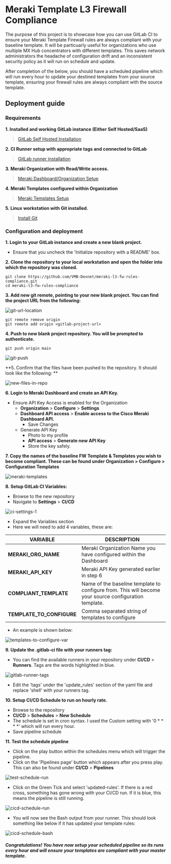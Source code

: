 # Meraki Template L3 Firewall Compliance

The purpose of this project is to showcase how you can use GitLab CI to ensure your Meraki Template Firewall rules are always compliant with your baseline template. It will be particuarly useful for organizations who use multiple MX Hub concentrators with different templates. This saves network administrators the headache of configuration drift and an inconsistent security policy as it will run on schedule and update.

After completion of the below, you should have a scheduled pipeline which will run every hour to update your destined templates from your source template, ensuring your firewall rules are always compliant with the source template.

## Deployment guide

### Requirements

**1. Installed and working GitLab instance (Either Self Hosted/SaaS)**
> [GitLab Self Hosted Installation](https://docs.gitlab.com/ee/install/install_methods.html) 

**2. CI Runner setup with appropriate tags and connected to GitLab**
> [GitLab runner installation](https://docs.gitlab.com/runner/install/)  

**3. Meraki Organization with Read/Write access.**
> [Meraki Dashboard/Organization Setup](https://documentation.meraki.com/General_Administration/Organizations_and_Networks/Creating_a_Dashboard_Account_and_Organization)

**4. Meraki Templates configured within Organization**
> [Meraki Templates Setup](https://documentation.meraki.com/General_Administration/Templates_and_Config_Sync/Managing_Multiple_Networks_with_Configuration_Templates)

**5. Linux workstation with Git installed.**
> [Install Git](https://git-scm.com/download/linux)

### Configuration and deployment

**1. Login to your GitLab instance and create a new blank project.** 

- Ensure that you uncheck the 'Initialize repository with a README' box.

**2. Clone the repository to your local workstation and open the folder into which the repository was cloned.**

```
git clone https://github.com/VMB-Devnet/meraki-l3-fw-rules-compliance.git
cd meraki-l3-fw-rules-compliance
```

**3. Add new git remote, pointing to your new blank project. You can find the project URL from the following:**

![git-url-location](https://raw.githubusercontent.com/VMB-Devnet/meraki-l3-fw-rules-compliance/main/images/get-repo-link.png)

```
git remote remove origin
git remote add origin <gitlab-project-url>
```

**4. Push to new blank project repository. You will be prompted to authenticate.**

```
git push origin main
```

![git-push](https://raw.githubusercontent.com/VMB-Devnet/meraki-l3-fw-rules-compliance/main/images/git-push.png)

**5. Confirm that the files have been pushed to the repository. It should look like the following: **

![new-files-in-repo](https://raw.githubusercontent.com/VMB-Devnet/meraki-l3-fw-rules-compliance/main/images/new-repo-with-files.png)

**6. Login to Meraki Dashboard and create an API Key.**

- Ensure API Key Access is enabled for the Organization
    - **Organization** > **Configure** > **Settings**
    - **Dashboard API access** > **Enable access to the Cisco Meraki Dashboard API.**
        - Save Changes
    - Generate API Key
        - Photo to my profile
        - **API access** > **Generate new API Key**
        - Store the key safely.

**7. Copy the names of the baseline FW Template & Templates you wish to become compliant. These can be found under Organization > Configure > Configuration Templates**

![meraki-templates](https://raw.githubusercontent.com/VMB-Devnet/meraki-l3-fw-rules-compliance/main/images/configuration-templates.png)

**8. Setup GitLab CI Variables:**
- Browse to the new repository
- Navigate to **Settings** > **CI/CD**

![ci-settings-1](https://raw.githubusercontent.com/VMB-Devnet/meraki-l3-fw-rules-compliance/main/images/cicd-variable-settings-1.png)

- Expand the Variables section
- Here we will need to add 4 variables, these are:

| VARIABLE | DESCRIPTION |
|----------|-------------|
| **MERAKI_ORG_NAME** | Meraki Organization Name you have configured within the Dashboard |
| **MERAKI_API_KEY** | Meraki API Key generated earlier in step 6 |  
| **COMPLIANT_TEMPLATE** | Name of the baseline template to configure from. This will become your source configuration template. |  
| **TEMPLATE_TO_CONFIGURE** | Comma separated string of templates to configure |
- An example is shown below:

![templates-to-configure-var](https://raw.githubusercontent.com/VMB-Devnet/meraki-l3-fw-rules-compliance/main/images/templates-to-configure-variable.png)

**9. Update the .gitlab-ci file with your runners tag:**
- You can find the available runners in your repository under **CI/CD** > **Runners**. Tags are the words highlighted in blue.

![gitlab-runner-tags](https://raw.githubusercontent.com/VMB-Devnet/meraki-l3-fw-rules-compliance/main/images/gitlab-runners.png)

- Edit the 'tags' under the 'update_rules' section of the yaml file and replace 'shell' with your runners tag.

**10. Setup CI/CD Schedule to run on hourly rate.**
- Browse to the repository
- **CI/CD** > **Schedules** > **New Schedule**
- The schedule is set in cron syntax. I used the Custom setting with '0 * * * *' which will run every hour.
- Save pipeline schedule

**11. Test the schedule pipeline**

- Click on the play button within the schedules menu which will trigger the pipeline.
- Click on the 'Pipelines page' button which appears after you press play. This can also be found under **CI/CD** > **Pipelines**

![test-schedule-run](https://raw.githubusercontent.com/VMB-Devnet/meraki-l3-fw-rules-compliance/main/images/test-schedule-run.png)

- Click on the Green Tick and select 'updated-rules'. If there is a red cross, something has gone wrong with your CI/CD run. If it is blue, this means the pipeline is still running.

![cicd-schedule-run](https://raw.githubusercontent.com/VMB-Devnet/meraki-l3-fw-rules-compliance/main/images/test-schedule-run.png)

- You will now see the Bash output from your runner. This should look something like below if it has updated your template rules:

![cicd-schedule-bash](https://raw.githubusercontent.com/VMB-Devnet/meraki-l3-fw-rules-compliance/main/images/cicd-schedule-bash.png)

##### Congratulations! You have now setup your scheduled pipeline so its runs every hour and will ensure your templates are compliant with your master template.
